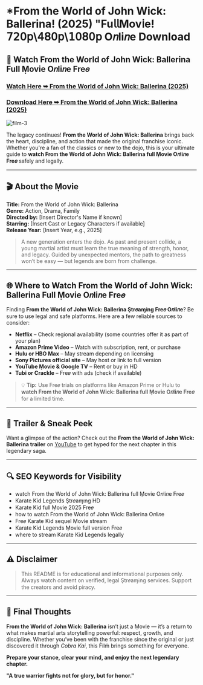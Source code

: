 # *From the World of John Wick: Ballerina! (2025) "Fu𝗅𝗅Mov𝗂e! 𝟩𝟤𝟢𝗉\𝟦𝟪𝟢𝗉\𝟣𝟢𝟪𝟢𝗉 O𝑛li𝑛e Download

## 🥋 Watch From the World of John Wick: Ballerina Full Ṃovie O𝑛li𝑛e Fre𝑒

### [Watch Here ➥ From the World of John Wick: Ballerina (2025)](https://qimovies.com/en/movie/541671/from-the-world-of-john-wick-ballerina)

### [Download Here ➥ From the World of John Wick: Ballerina (2025)](https://qimovies.com/en/movie/541671/from-the-world-of-john-wick-ballerina)

![film-3](https://media.themoviedb.org/t/p/w533_and_h300_bestv2/5IbxcBXZ5EhVAttfNDMPncikudr.jpg)

The legacy continues! **From the World of John Wick: Ballerina** brings back the heart, discipline, and action that made the original franchise iconic. Whether you're a fan of the classics or new to the dojo, this is your ultimate guide to **watch From the World of John Wick: Ballerina full Ṃovie O𝑛li𝑛e Fre𝑒** safely and legally.

---

## 🎬 About the Ṃovie

**Title:** From the World of John Wick: Ballerina  
**Genre:** Action, Drama, Family  
**Directed by:** [Insert Director's Name if known]  
**Starring:** [Insert Cast or Legacy Characters if available]  
**Release Year:** [Insert Year, e.g., 2025]

> A new generation enters the dojo. As past and present collide, a young martial artist must learn the true meaning of strength, honor, and legacy. Guided by unexpected mentors, the path to greatness won’t be easy — but legends are born from challenge.

---

## 🌐 Where to Watch From the World of John Wick: Ballerina Full Ṃovie O𝑛li𝑛e Fre𝑒

Finding **From the World of John Wick: Ballerina Ştr𝑒aɱ𝔦ng Fre𝑒 O𝑛li𝑛e**? Be sure to use legal and safe platforms. Here are a few reliable sources to consider:

- **Netflix** – Check regional availability (some countries offer it as part of your plan)
- **Amazon Prime Video** – Watch with subscription, rent, or purchase  
- **Hulu or HBO Max** – May stream depending on licensing
- **Sony Pictures official site** – May host or link to full version
- **YouTube Ṃovie & Google TV** – Rent or buy in HD
- **Tubi or Crackle** – Fre𝑒 with ads (check if available)

> 💡 **Tip:** Use Fre𝑒 trials on platforms like Amazon Prime or Hulu to **watch From the World of John Wick: Ballerina full Ṃovie O𝑛li𝑛e Fre𝑒** for a limited time.

---

## 🎥 Trailer & Sneak Peek

Want a glimpse of the action? Check out the **From the World of John Wick: Ballerina trailer** on [YouTube](https://www.youtube.com) to get hyped for the next chapter in this legendary saga.

---

## 🔍 SEO Keywords for Visibility

- watch From the World of John Wick: Ballerina full Ṃovie O𝑛li𝑛e Fre𝑒  
- Karate Kid Legends Ştr𝑒aɱ𝔦ng HD  
- Karate Kid full Ṃovie 2025 Fre𝑒  
- how to watch From the World of John Wick: Ballerina O𝑛li𝑛e  
- Fre𝑒 Karate Kid sequel Ṃovie stream  
- Karate Kid Legends Ṃovie full version Fre𝑒  
- where to stream Karate Kid Legends legally  

---

## ⚠️ Disclaimer

> This README is for educational and informational purposes only. Always watch content on verified, legal Ştr𝑒aɱ𝔦ng services. Support the creators and avoid piracy.

---

## 🐉 Final Thoughts

**From the World of John Wick: Ballerina** isn’t just a Ṃovie — it’s a return to what makes martial arts storytelling powerful: respect, growth, and discipline. Whether you’ve been with the franchise since the original or just discovered it through *Cobra Kai*, this Ḟilṁ brings something for everyone.

**Prepare your stance, clear your mind, and enjoy the next legendary chapter.**

**"A true warrior fights not for glory, but for honor."**
